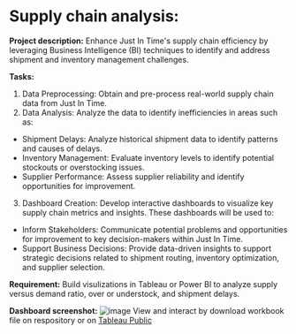 # Supply chain analysis:
**Project description:** 
Enhance Just In Time's supply chain efficiency by leveraging Business Intelligence (BI) techniques to identify and address shipment and inventory management challenges.

**Tasks:**
1) Data Preprocessing: Obtain and pre-process real-world supply chain data from Just In Time.
2) Data Analysis: Analyze the data to identify inefficiencies in areas such as:
- Shipment Delays: Analyze historical shipment data to identify patterns and causes of delays.
- Inventory Management: Evaluate inventory levels to identify potential stockouts or overstocking issues.
- Supplier Performance: Assess supplier reliability and identify opportunities for improvement.
3) Dashboard Creation: Develop interactive dashboards to visualize key supply chain metrics and insights. These dashboards will be used to:
- Inform Stakeholders: Communicate potential problems and opportunities for improvement to key decision-makers within Just In Time.
- Support Business Decisions: Provide data-driven insights to support strategic decisions related to shipment routing, inventory optimization, and supplier selection.



**Requirement:**
Build visulizations in Tableau or Power BI to analyze supply versus demand ratio, over or understock, and shipment delays. 

**Dashboard screenshot:**
![image](https://github.com/DDKson/Logistic-Dashboard/assets/92723196/72af0ef5-ee94-41ce-b415-0247afdcfe28)
View and interact by download workbook file on respository or on [Tableau Public](https://public.tableau.com/app/profile/ddk8035/viz/Book1_16876167133190/Dashboard3)

